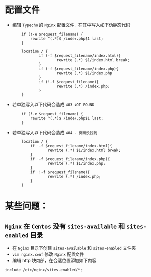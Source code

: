 # 配置文件

- 编辑 `Typecho` 的 `Nginx` 配置文件，在其中写入如下伪静态代码

   ```
       if (!-e $request_filename) {
           rewrite ^(.*)$ /index.php$1 last;
       }
       
       location / {
               if (-f $request_filename/index.html){
                       rewrite (.*) $1/index.html break;
               }
               if (-f $request_filename/index.php){
                       rewrite (.*) $1/index.php;
               }
               if (!-f $request_filename){
                       rewrite (.*) /index.php;
               }
       }
   ```

- 若单独写入以下代码会造成 `403 NOT FOUND`

   ```
       if (!-e $request_filename) {
           rewrite ^(.*)$ /index.php$1 last;
       }
   ```

- 若单独写入以下代码会造成 `404 - 页面没找到`

   ```
       location / {
           if (-f $request_filename/index.html){
                   rewrite (.*) $1/index.html break;
           }
           if (-f $request_filename/index.php){
                   rewrite (.*) $1/index.php;
           }
           if (!-f $request_filename){
                   rewrite (.*) /index.php;
           }
       }
   ```

# 某些问题：

## `Nginx` 在 `Centos` 没有 `sites-available` 和 `sites-enabled` 目录

- 在 `Nginx` 目录下创建 `sites-available` 和 `sites-enabled` 文件夹
- `vim nginx.conf` 修改 `Nginx` 配置文件
- 编辑 http 块内部，在合适位置添加如下内容

```
include /etc/nginx/sites-enabled/*;
```
